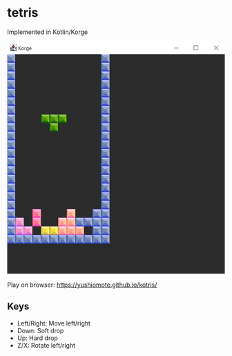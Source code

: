 # tetris

Implemented in Kotlin/Korge

![](./assets/demo.png)

Play on browser: https://yushiomote.github.io/kotris/

## Keys

* Left/Right: Move left/right
* Down: Soft drop
* Up: Hard drop
* Z/X: Rotate left/right
